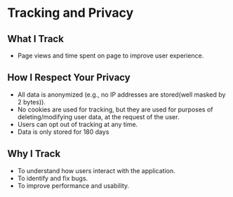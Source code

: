 # Tracking and Privacy

## What I Track
- Page views and time spent on page to improve user experience.

## How I Respect Your Privacy
- All data is anonymized (e.g., no IP addresses are stored(well masked by 2 bytes)).
- No cookies are used for tracking, but they are used for purposes of deleting/modifying user data, at the request of the user.
- Users can opt out of tracking at any time.
- Data is only stored for 180 days 

## Why I Track
- To understand how users interact with the application.
- To identify and fix bugs.
- To improve performance and usability.

